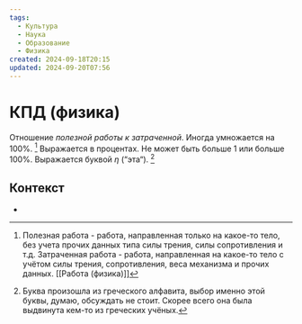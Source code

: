 ```yaml
---
tags:
  - Культура
  - Наука
  - Образование
  - Физика
created: 2024-09-18T20:15
updated: 2024-09-20T07:56
---
```

# КПД (физика)

Отношение *полезной работы к затраченной*. Иногда умножается на 100%. [^1]
Выражается в процентах.
Не может быть больше 1 или больше 100%.
Выражается буквой $\eta$ (“эта“).  [^2]

## Контекст
- 

[^1]: Полезная работа - работа, направленная только на какое-то тело, без учета прочих данных типа силы трения, силы сопротивления и т.д.
Затраченная работа - работа, направленная на какое-то тело с учётом силы трения, сопротивления, веса механизма и прочих данных.
[[Работа (физика)]]
[^2]: Буква произошла из греческого алфавита, выбор именно этой буквы, думаю, обсуждать не стоит. Скорее всего она была выдвинута кем-то из греческих учёных.